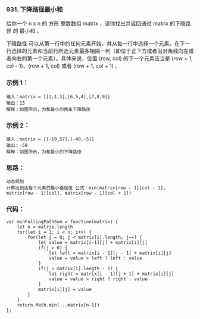 ### 931. 下降路径最小和
给你一个 n x n 的 方形 整数数组 matrix ，请你找出并返回通过 matrix 的下降路径 的 最小和 。

下降路径 可以从第一行中的任何元素开始，并从每一行中选择一个元素。在下一行选择的元素和当前行所选元素最多相隔一列（即位于正下方或者沿对角线向左或者向右的第一个元素）。具体来说，位置 (row, col) 的下一个元素应当是 (row + 1, col - 1)、(row + 1, col) 或者 (row + 1, col + 1) 。

### 示例 1：
    输入：matrix = [[2,1,3],[6,5,4],[7,8,9]]
    输出：13
    解释：如图所示，为和最小的两条下降路径

### 示例 2：
    输入：matrix = [[-19,57],[-40,-5]]
    输出：-59
    解释：如图所示，为和最小的下降路径

### 思路：
    动态规划
    计算出到达每个元素的最小路径值 公式：min(matrix[row - 1][col - 1], matrix[row - 1][col], matrix[row - 1][col + 1])

### 代码：
    var minFallingPathSum = function(matrix) {
        let n = matrix.length
        for(let i = 1; i < n; i++) {
            for(let j = 0; j < matrix[i].length; j++) {
                let value = matrix[i-1][j] + matrix[i][j]
                if(j > 0) {
                    let left = matrix[i - 1][j - 1] + matrix[i][j]
                    value = value > left ? left : value
                }
                if(j < matrix[i].length - 1) {
                    let right = matrix[i - 1][j + 1] + matrix[i][j]
                    value = value > right ? right : value
                }
                matrix[i][j] = value
            }
        }
        return Math.min(...matrix[n-1])
    };